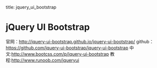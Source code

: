 title: jquery_ui_bootstrap 

#  jQuery UI Bootstrap 
官网：http://jquery-ui-bootstrap.github.io/jquery-ui-bootstrap/
github：https://github.com/jquery-ui-bootstrap/jquery-ui-bootstrap
中文:http://www.bootcss.com/p/jquery-ui-bootstrap
教程:http://www.runoob.com/jqueryui